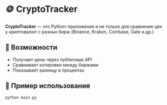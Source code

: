 # 🪙 CryptoTracker

**CryptoTracker** — это Python-приложение  и не только для сравнения цен у криптовалют с разных бирж (Binance, Kraken, Coinbase, Gate и др.)

## 🚀 Возможности
- Получает цены через публичные API
- Сравнивает котировки между биржами
- Показывает разницу в процентах

## 🧠 Пример использования
```bash
python main.py
